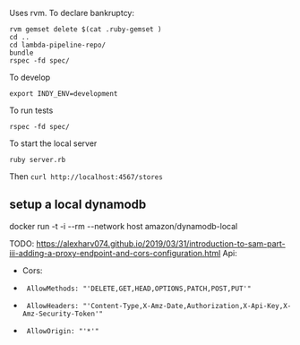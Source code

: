 Uses rvm. To declare bankruptcy:
```
rvm gemset delete $(cat .ruby-gemset )
cd ..
cd lambda-pipeline-repo/
bundle
rspec -fd spec/
```

To develop

`export INDY_ENV=development`

To run tests

```
rspec -fd spec/
```

To start the local server
```
ruby server.rb
```

Then `curl http://localhost:4567/stores`

## setup a local dynamodb

docker run -t -i --rm --network host amazon/dynamodb-local


TODO:
https://alexharv074.github.io/2019/03/31/introduction-to-sam-part-iii-adding-a-proxy-endpoint-and-cors-configuration.html
  Api:
+    Cors:
+      AllowMethods: "'DELETE,GET,HEAD,OPTIONS,PATCH,POST,PUT'"
+      AllowHeaders: "'Content-Type,X-Amz-Date,Authorization,X-Api-Key,X-Amz-Security-Token'"
+      AllowOrigin: "'*'"